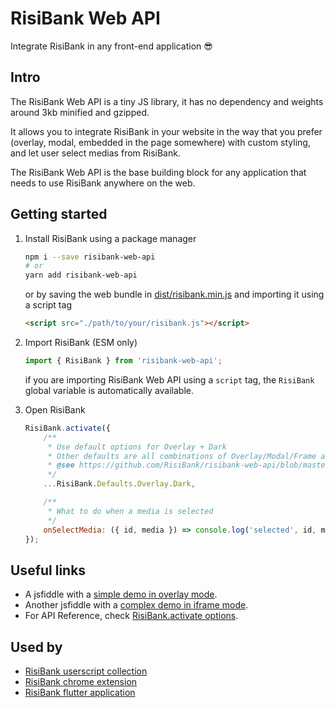 # RisiBank Web API

Integrate RisiBank in any front-end application 😎

## Intro

The RisiBank Web API is a tiny JS library, it has no dependency and weights around 3kb minified and gzipped.

It allows you to integrate RisiBank in your website in the way that you prefer (overlay, modal, embedded in the page somewhere) with custom styling, and let user select medias from RisiBank.

The RisiBank Web API is the base building block for any application that needs to use RisiBank anywhere on the web.

## Getting started

1. Install RisiBank using a package manager

    ```bash
    npm i --save risibank-web-api
    # or
    yarn add risibank-web-api
    ```

    or by saving the web bundle in [dist/risibank.min.js](./dist/risibank.min.js) and importing it using a script tag

    ```html
    <script src="./path/to/your/risibank.js"></script>
    ```

2. Import RisiBank (ESM only)

    ```javascript
    import { RisiBank } from 'risibank-web-api';
    ```

    if you are importing RisiBank Web API using a `script` tag, the `RisiBank` global variable is automatically available.

3. Open RisiBank

    ```javascript
    RisiBank.activate({
        /**
         * Use default options for Overlay + Dark
         * Other defaults are all combinations of Overlay/Modal/Frame and Light/Dark/LightClassic/DarkClassic, e.g. RisiBank.Defaults.Frame.LightClassic
         * @see https://github.com/RisiBank/risibank-web-api/blob/master/src/Defaults.js#L7
         */
        ...RisiBank.Defaults.Overlay.Dark,

        /**
         * What to do when a media is selected
         */
        onSelectMedia: ({ id, media }) => console.log('selected', id, media),
    });
    ```

## Useful links

-   A jsfiddle with a [simple demo in overlay mode](https://jsfiddle.net/7wqLj9x1/2/).
-   Another jsfiddle with a [complex demo in iframe mode](https://jsfiddle.net/khr9pvae/1/).
-   For API Reference, check [RisiBank.activate options](https://github.com/RisiBank/risibank-web-api/blob/master/src/RisiBank.js#L7).

## Used by

-   [RisiBank userscript collection](https://github.com/RisiBank/risibank-userscripts)
-   [RisiBank chrome extension](https://github.com/RisiBank/risibank-chrome-extension)
-   [RisiBank flutter application](https://github.com/RisiBank/risibank-flutter)
